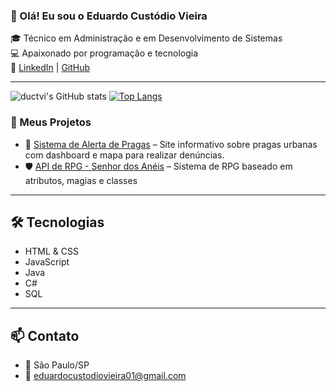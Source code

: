 ### 👋 Olá! Eu sou o Eduardo Custódio Vieira

🎓 Técnico em Administração e em Desenvolvimento de Sistemas  
💻 Apaixonado por programação e tecnologia  
🔗 [LinkedIn](https://www.linkedin.com/in/eduardo-custódio-vieira-648684290) | [GitHub](https://github.com/ductvi)

---
![ductvi's GitHub stats](https://github-readme-stats.vercel.app/api?username=ductvi&show_icons=true&theme=tokyonight)
[![Top Langs](https://github-readme-stats.vercel.app/api/top-langs/?username=ductvi&layout=compact)](https://github.com/anuraghazra/github-readme-stats)

### 🚀 Meus Projetos

- 💼 [Sistema de Alerta de Pragas](https://github.com/ductvi/alerta-de-pragas) – Site informativo sobre pragas urbanas com dashboard e mapa para realizar denúncias.
- 🛡️ [API de RPG - Senhor dos Anéis](https://github.com/ductvi/api-rpg-lotr) – Sistema de RPG baseado em atributos, magias e classes

---

## 🛠️ Tecnologias

- HTML & CSS  
- JavaScript  
- Java  
- C#  
- SQL   

---

## 📫 Contato

- 📍 São Paulo/SP  
- 📧 eduardocustodiovieira01@gmail.com  
